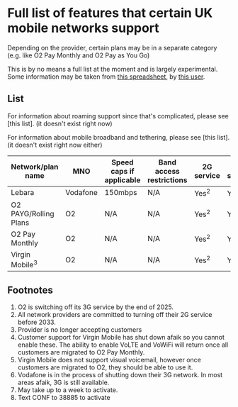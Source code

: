 # Full list of features that certain UK mobile networks support

Depending on the provider, certain plans may be in a separate category (e.g. like O2 Pay Monthly and O2 Pay as You Go)

This is by no means a full list at the moment and is largely experimental. Some information may be taken from [this spreadsheet](https://docs.google.com/spreadsheets/d/126in1zdWmjTkPB1dU2OvWF7BzTpNWiJLPGWgZ3C0n-Q/edit?usp=sharing), by [this user](https://www.ispreview.co.uk/talk/members/bubblesthefish6.33345/).

## List

For information about roaming support since that's complicated, please see [this list]. (it doesn't exist right now)

For information about mobile broadband and tethering, please see [this list]. (it doesn't exist right now either)

|Network/plan name|MNO|Speed caps if applicable|Band access restrictions|2G service|3G service|4G service|5G service|Voice over LTE|Voice over WiFi|Visual voicemail|eSIM|Call merging|
|-|-|-|-|-|-|-|-|-|-|-|-|-|
|Lebara|Vodafone|150mbps|N/A|Yes<sup>2</sup>|Yes<sup>6</sup>|Yes|Yes|Yes<sup>7</sup>|Yes<sup>6</sup>|?|No|Yes<sup>8</sup>|
|O2 PAYG/Rolling Plans|O2|N/A|N/A|Yes<sup>2</sup>|Yes<sup>1</sup>|Yes|No|No|No|No|No|?|
|O2 Pay Monthly|O2|N/A|N/A|Yes<sup>2</sup>|Yes<sup>1</sup>|Yes|Yes|Yes|Yes*|Yes|Yes|?|
|Virgin Mobile<sup>3</sup>|O2|N/A|N/A|Yes<sup>2</sup>|Yes<sup>1</sup>|Yes|Yes|No<sup>4</sup>|No<sup>4</sup>|No<sup>5</sup>|Yes|?|

## Footnotes

1. O2 is switching off its 3G service by the end of 2025.
2. All network providers are committed to turning off their 2G service before 2033.
3. Provider is no longer accepting customers
4. Customer support for Virgin Mobile has shut down afaik so you cannot enable these. The ability to enable VoLTE and VoWiFi will return once all customers are migrated to O2 Pay Monthly.
5. Virgin Mobile does not support visual voicemail, however once customers are migrated to O2, they should be able to use it.
6. Vodafone is in the process of shutting down their 3G network. In most areas afaik, 3G is still available.
7. May take up to a week to activate.
8. Text CONF to 38885 to activate
